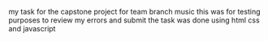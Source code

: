 my task for the capstone project for team branch music
this was for testing purposes to review my errors and submit
the task was done using html css and javascript
